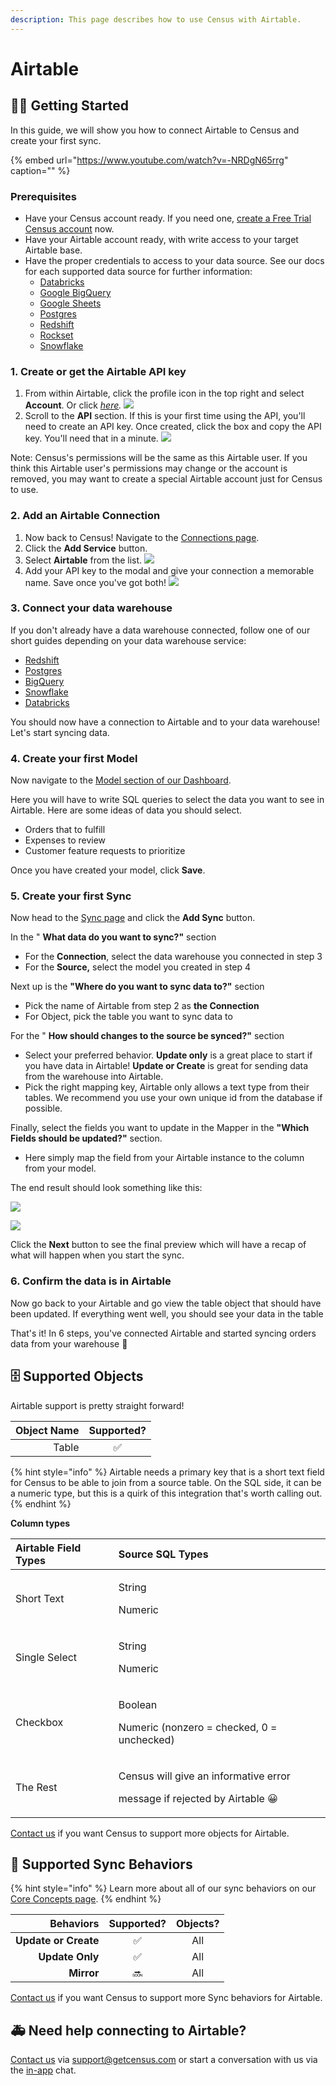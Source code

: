 ```yaml
---
description: This page describes how to use Census with Airtable.
---
```


# Airtable

## 🏃‍♀️ Getting Started

In this guide, we will show you how to connect Airtable to Census and create your first sync.

{% embed url="https://www.youtube.com/watch?v=-NRDgN65rrg" caption="" %}

### Prerequisites

* Have your Census account ready. If you need one, [create a Free Trial Census account](https://app.getcensus.com/) now.
* Have your Airtable account ready, with write access to your target Airtable base.
* Have the proper credentials to access to your data source. See our docs for each supported data source for further information:
  * [Databricks](https://docs.getcensus.com/sources/databricks)
  * [Google BigQuery](https://docs.getcensus.com/sources/google-bigquery)
  * [Google Sheets](https://docs.getcensus.com/sources/google-sheets)
  * [Postgres](https://docs.getcensus.com/sources/postgres)
  * [Redshift](https://docs.getcensus.com/sources/redshift)
  * [Rockset](https://docs.getcensus.com/sources/rockset)
  * [Snowflake](https://docs.getcensus.com/sources/snowflake)

### 1. Create or get the Airtable API key

1. From within Airtable, click the profile icon in the top right and select **Account**. Or click [_here_](https://airtable.com/account)_._  ![](../.gitbook/assets/screely-1629998696109.png) 
2. Scroll to the **API** section. If this is your first time using the API, you'll need to create an API key. Once created, click the box and copy the API key. You'll need that in a minute.   ![](../.gitbook/assets/screely-1629998745164.png) 

Note: Census's permissions will be the same as this Airtable user. If you think this Airtable user's permissions may change or the account is removed, you may want to create a special Airtable account just for Census to use.

### 2. Add an Airtable Connection

1. Now back to Census! Navigate to the [Connections page](https://app.getcensus.com/connections).
2. Click the **Add Service** button.
3. Select **Airtable** from the list. ![](../.gitbook/assets/screely-1629998477683.png) 
4. Add your API key to the modal and give your connection a memorable name. Save once you've got both! ![](../.gitbook/assets/screely-1629999170323.png) 

### 3. Connect your data warehouse

If you don't already have a data warehouse connected, follow one of our short guides depending on your data warehouse service:

* [Redshift](https://help.getcensus.com/article/10-configuring-redshift-postgresql-access)
* [Postgres](https://help.getcensus.com/article/10-configuring-redshift-postgresql-access)
* [BigQuery](https://help.getcensus.com/article/21-configuring-bigquery-access)
* [Snowflake](https://help.getcensus.com/article/8-configuring-snowflake-access)
* [Databricks](../sources/databricks.md)

You should now have a connection to Airtable and to your data warehouse! Let's start syncing data.

### 4. Create your first Model <a id="3-create-your-first-model"></a>

Now navigate to the [Model section of our Dashboard](https://app.getcensus.com/models).​‌

Here you will have to write SQL queries to select the data you want to see in Airtable. Here are some ideas of data you should select‌.

* Orders that to fulfill
* Expenses to review
* Customer feature requests to prioritize

Once you have created your model, click **Save**.‌

### 5. Create your first Sync <a id="4-create-your-first-sync"></a>

Now head to the [Sync page](https://app.getcensus.com/syncs) and click the **Add Sync** button‌.

In the " **What data do you want to sync?"** section‌

* For the **Connection**, select the data warehouse you connected in step 3
* For the **Source,** select the model you created in step 4

Next up is the **"Where do you want to sync data to?"** section‌

* Pick the name of Airtable from step 2 as **the Connection**
* For Object, pick the table you want to sync data to

For the " **How should changes to the source be synced?"** section‌

* Select your preferred behavior. **Update only** is a great place to start if you have data in Airtable! **Update or Create** is great for sending data from the warehouse into Airtable.
* Pick the right mapping key, Airtable only allows a text type from their tables. We recommend you use your own unique id from the database if possible.

Finally, select the fields you want to update in the Mapper in the **"Which Fields should be updated?"** section‌.

* Here simply map the field from your Airtable instance to the column from your model.

The end result should look something like this​:

![](../.gitbook/assets/screen-shot-2021-08-27-at-11.34.46-am.png)

![](../.gitbook/assets/screen-shot-2021-08-27-at-11.34.57-am%20%281%29.png)

Click the **Next** button to see the final preview which will have a recap of what will happen when you start the sync‌.

### 6. Confirm the data is in Airtable <a id="5-confirm-the-data-is-in-intercom"></a>

Now go back to your Airtable and go view the table object that should have been updated. If everything went well, you should see your data in the table​

That's it! In 6 steps, you've connected Airtable and started syncing orders data from your warehouse 🎉

## 🗄 Supported Objects

Airtable support is pretty straight forward!

| **Object Name** | **Supported?** |
| ---: | :---: |
| Table | ✅ |

{% hint style="info" %}
Airtable needs a primary key that is a short text field for Census to be able to join from a source table. On the SQL side, it can be a numeric type, but this is a quirk of this integration that's worth calling out.
{% endhint %}

**Column types**

<table>
  <thead>
    <tr>
      <th style="text-align:left">Airtable Field Types</th>
      <th style="text-align:left">Source SQL Types</th>
    </tr>
  </thead>
  <tbody>
    <tr>
      <td style="text-align:left">Short Text</td>
      <td style="text-align:left">
        <p>String</p>
        <p>Numeric</p>
      </td>
    </tr>
    <tr>
      <td style="text-align:left">Single Select</td>
      <td style="text-align:left">
        <p>String</p>
        <p>Numeric</p>
      </td>
    </tr>
    <tr>
      <td style="text-align:left">Checkbox</td>
      <td style="text-align:left">
        <p>Boolean</p>
        <p>Numeric (nonzero = checked, 0 = unchecked)</p>
      </td>
    </tr>
    <tr>
      <td style="text-align:left">The Rest</td>
      <td style="text-align:left">
        <p>Census will give an informative error</p>
        <p>message if rejected by Airtable &#x1F600;</p>
      </td>
    </tr>
  </tbody>
</table>

[Contact us](mailto:support@getcensus.com) if you want Census to support more objects for Airtable.

## 🔄 Supported Sync Behaviors

{% hint style="info" %}
Learn more about all of our sync behaviors on our [Core Concepts page](../basics/core-concept.md#the-different-sync-behaviors).
{% endhint %}

| **Behaviors** | **Supported?** | **Objects?** |
| ---: | :---: | :---: |
| **Update or Create** | ✅ | All |
| **Update Only** | ✅ | All |
| **Mirror** | 🔜 | All |

[Contact us](mailto:support@getcensus.com) if you want Census to support more Sync behaviors for Airtable.

## 🚑 Need help connecting to Airtable?

[Contact us](mailto:support@getcensus.com) via support@getcensus.com or start a conversation with us via the [in-app](https://app.getcensus.com) chat.

